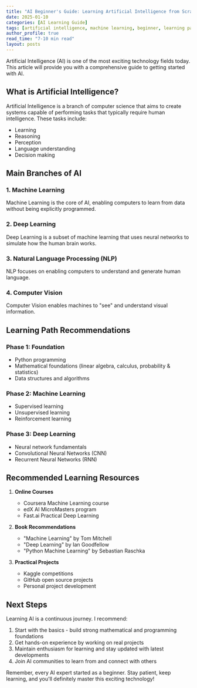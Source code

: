 ```yaml
---
title: "AI Beginner's Guide: Learning Artificial Intelligence from Scratch"
date: 2025-01-10
categories: [AI Learning Guide]
tags: [artificial intelligence, machine learning, beginner, learning path, resources]
author_profile: true
read_time: "7-10 min read"
layout: posts
---
```


Artificial Intelligence (AI) is one of the most exciting technology fields today. This article will provide you with a comprehensive guide to getting started with AI.

## What is Artificial Intelligence?

Artificial Intelligence is a branch of computer science that aims to create systems capable of performing tasks that typically require human intelligence. These tasks include:

- Learning
- Reasoning
- Perception
- Language understanding
- Decision making

## Main Branches of AI

### 1. Machine Learning
Machine Learning is the core of AI, enabling computers to learn from data without being explicitly programmed.

### 2. Deep Learning
Deep Learning is a subset of machine learning that uses neural networks to simulate how the human brain works.

### 3. Natural Language Processing (NLP)
NLP focuses on enabling computers to understand and generate human language.

### 4. Computer Vision
Computer Vision enables machines to "see" and understand visual information.

## Learning Path Recommendations

### Phase 1: Foundation
- Python programming
- Mathematical foundations (linear algebra, calculus, probability & statistics)
- Data structures and algorithms

### Phase 2: Machine Learning
- Supervised learning
- Unsupervised learning
- Reinforcement learning

### Phase 3: Deep Learning
- Neural network fundamentals
- Convolutional Neural Networks (CNN)
- Recurrent Neural Networks (RNN)

## Recommended Learning Resources

1. **Online Courses**
   - Coursera Machine Learning course
   - edX AI MicroMasters program
   - Fast.ai Practical Deep Learning

2. **Book Recommendations**
   - "Machine Learning" by Tom Mitchell
   - "Deep Learning" by Ian Goodfellow
   - "Python Machine Learning" by Sebastian Raschka

3. **Practical Projects**
   - Kaggle competitions
   - GitHub open source projects
   - Personal project development

## Next Steps

Learning AI is a continuous journey. I recommend:

1. Start with the basics - build strong mathematical and programming foundations
2. Get hands-on experience by working on real projects
3. Maintain enthusiasm for learning and stay updated with latest developments
4. Join AI communities to learn from and connect with others

Remember, every AI expert started as a beginner. Stay patient, keep learning, and you'll definitely master this exciting technology! 